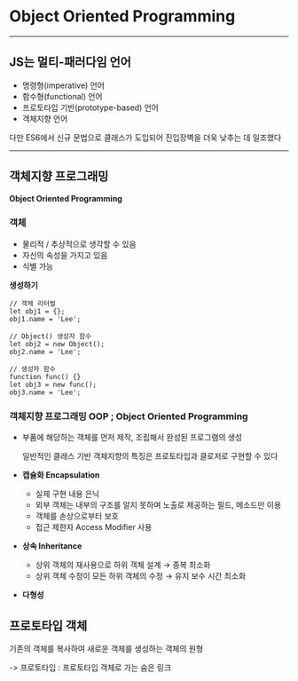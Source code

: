 # Object Oriented Programming

---

## JS는 멀티-패러다임 언어 

 + 명령형(imperative) 언어
 + 함수형(functional) 언어
 + 프로토타입 기반(prototype-based) 언어
 + 객체지향 언어

다만 ES6에서 신규 문법으로 클래스가 도입되어 진입장벽을 더욱 낮추는 데 일조했다

---

## 객체지향 프로그래밍

**Object Oriented Programming**

### 객체

- 물리적 / 추상적으로 생각할 수 있음
- 자신의 속성을 가지고 있음
- 식별 가능

**생성하기**
```JS
// 객체 리터럴
let obj1 = {};
obj1.name = 'Lee';

// Object() 생성자 함수
let obj2 = new Object();
obj2.name = 'Lee';

// 생성자 함수
function func() {}
let obj3 = new func();
obj3.name = 'Lee';
```

### 객체지향 프로그래밍 OOP ; Object Oriented Programming

- 부품에 해당하는 객체를 먼저 제작, 조립해서 완성된 프로그램의 생성
    
    일반적인 클래스 기반 객체지향의 특징은 프로토타입과 클로저로 구현할 수 있다

- **캡슐화 Encapsulation**
    - 실제 구현 내용 은닉
    - 외부 객체는 내부의 구조를 알지 못하며 노출로 제공하는 필드, 메소드만 이용
    - 객체를 손상으로부터 보호
    - 접근 제한자 Access Modifier 사용
- **상속 Inheritance**
    - 상위 객체의 재사용으로 하위 객체 설계  → 중복 최소화
    - 상위 객체 수정이 모든 하위 객체의 수정 → 유지 보수 시간 최소화
- **다형성**

## 프로토타입 객체

기존의 객체를 복사하여 새로운 객체를 생성하는 객체의 원형

-> 프로토타입 : 프로토타입 객체로 가는 숨은 링크

